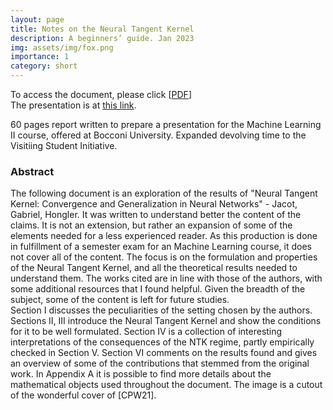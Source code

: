 ```yaml
---
layout: page
title: Notes on the Neural Tangent Kernel
description: A beginners’ guide. Jan 2023
img: assets/img/fox.png
importance: 1
category: short
---
```


To access the document, please click \[[PDF](https://simonegiancola09.github.io/assets/pdf/machine_learning_II_report.pdf)\]
<br/>
The presentation is at [this link](https://simonegiancola09.github.io/talks/2023-02-01-talk-4). 
<br/>

60 pages report written to prepare a presentation for the Machine Learning II course, offered at Bocconi University. Expanded devolving time to the Visitiing Student Initiative.

### Abstract
The following document is an exploration of the results of "Neural Tangent Kernel:
Convergence and Generalization in Neural Networks" - Jacot, Gabriel, Hongler. It was written to understand
better the content of the claims. It is not an extension, but
rather an expansion of some of the elements needed for a less experienced reader. As this
production is done in fulfillment of a semester exam for an Machine Learning course, it does
not cover all of the content. The focus is on the formulation and properties of the Neural
Tangent Kernel, and all the theoretical results needed to understand them. The works cited
are in line with those of the authors, with some additional resources that I found helpful.
Given the breadth of the subject, some of the content is left for future studies.
<br/>
Section I discusses the peculiarities of the setting chosen by the authors. Sections II, III
introduce the Neural Tangent Kernel and show the conditions for it to be well formulated.
Section IV is a collection of interesting interpretations of the consequences of the NTK
regime, partly empirically checked in Section V. Section VI comments on the results found
and gives an overview of some of the contributions that stemmed from the original work.
In Appendix A it is possible to find more details about the mathematical objects used
throughout the document. The image is a cutout of the wonderful cover of [CPW21].







